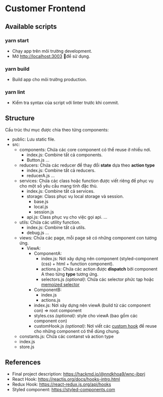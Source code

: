 # Customer Frontend
## Available scripts
### yarn start 
- Chạy app trên môi trường development.
- Mở [http://localhost:3003](http://localhost:3003) để sử dụng.
### yarn build
- Build app cho môi trường production.
### yarn lint
- Kiểm tra syntax của script với linter trước khi commit.

## Structure
 Cấu trúc thư mục được chia theo từng components:
- public: Lưu static file.
- src:
    - components: Chứa các core component có thể reuse ở  nhiều  nơi.
        - index.js: Combine tất cả components.
        - Button.js
        ...
    - reducers: Chứa các reducer để thay đổi __state__ dựa theo __action type__ 
        - index.js: Combine tất cả reducers.
        - reducerA.js
        ...
    - services: Chứa các class hoặc function được viết riêng để phục vụ cho một số yêu cầu mang tính đặc thù.
        - index.js: Combine tất cả services.
        - storage: Class phục vụ local storage và session.
            - base.js
            - local.js
            - session.js
        - api.js: Class phục vụ cho việc gọi api.
        ...
    - utils: Chứa các utility function.
        - index.js: Combine tất cả utils.
        - debug.js
        ...
    - views: Chứa các page, mỗi page sẽ có những component con tương ứng.
        - ViewA:
            - ComponentA:
                - index.js: Nơi xây dựng nên component (styled-component (css) + html + function component).
                - actions.js: Chứa các action được __dispatch__ bởi component A theo từng __type__ tương ứng.
                - selectors.js _(optional)_: Chứa các selector phức tạp hoặc [memoized selector](https://daveceddia.com/redux-selectors/) 
            - ComponentB:
                - index.js
                - actions.js
            - index.js: Nơi xây dựng nên viewA (build từ các component con) => root component
            - styles.css _(optional)_: style cho viewA (bao gồm các component con)
            - customHook.js _(optional)_: Nơi viết các [custom hook](https://reactjs.org/docs/hooks-custom.html) để reuse cho những component có thể dùng chung.
    - constants.js: Chứa các contanst và action type
    - index.js
    - store.js
## References
- Final project description: https://hackmd.io/@nndkhoa9/wnc-ibprj
- React Hook: https://reactjs.org/docs/hooks-intro.html
- Redux Hook: https://react-redux.js.org/api/hooks
- Styled component: https://styled-components.com